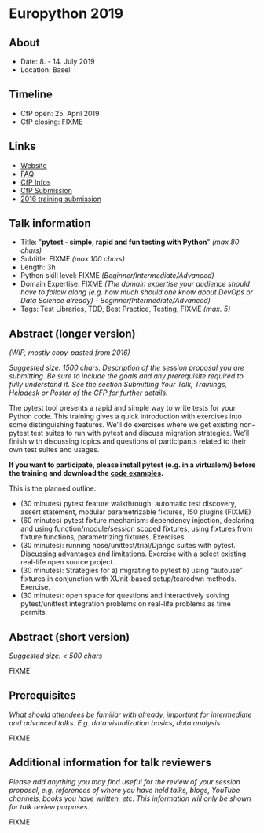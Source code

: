 # Europython 2019

## About

- Date: 8. - 14. July 2019
- Location: Basel

## Timeline

- CfP open: 25. April 2019
- CfP closing: FIXME

## Links

- [Website](https://ep2019.europython.eu/)
- [FAQ](https://ep2019.europython.eu/faq)
- [CfP Infos](https://ep2019.europython.eu/events/call-for-proposals/)
- [CfP Submission](https://ep2019.europython.eu/cfp/submit-proposal/)
- [2016 training submission](https://ep2016.europython.eu/conference/talks/pytest-simple-rapid-and-fun-testing-with-python-1)

## Talk information

- Title: "**pytest - simple, rapid and fun testing with Python**" *(max 80 chars)*
- Subtitle: FIXME *(max 100 chars)*
- Length: 3h
- Python skill level: FIXME *(Beginner/Intermediate/Advanced)*
- Domain Expertise: FIXME *(The domain expertise your audience should have to follow along (e.g. how much should one know about DevOps or Data Science already) - Beginner/Intermediate/Advanced)*
- Tags: Test Libraries, TDD, Best Practice, Testing, FIXME *(max. 5)*

## Abstract (longer version)

*(WIP, mostly copy-pasted from 2016)*

*Suggested size: 1500 chars. Description of the session proposal you are submitting. Be sure to include the goals and any prerequisite required to fully understand it. See the section Submitting Your Talk, Trainings, Helpdesk or Poster of the CFP for further details.*

The pytest tool presents a rapid and simple way to write tests for your Python code. This training gives a quick introduction with exercises into some distinguishing features. We’ll do exercises where we get existing non-pytest test suites to run with pytest and discuss migration strategies. We’ll finish with discussing topics and questions of participants related to their own test suites and usages.

**If you want to participate, please install pytest (e.g. in a virtualenv) before the training and download the [code examples](FIXME).**

This is the planned outline:

- (30 minutes) pytest feature walkthrough: automatic test discovery, assert statement, modular parametrizable fixtures, 150 plugins (FIXME)
- (60 minutes) pytest fixture mechanism: dependency injection, declaring and using function/module/session scoped fixtures, using fixtures from fixture functions, parametrizing fixtures. Exercises.
- (30 minutes): running nose/unittest/trial/Django suites with pytest. Discussing advantages and limitations. Exercise with a select existing real-life open source project.
- (30 minutes): Strategies for a) migrating to pytest b) using “autouse” fixtures in conjunction with XUnit-based setup/tearodwn methods. Exercise.
- (30 minutes): open space for questions and interactively solving pytest/unittest integration problems on real-life problems as time permits.

## Abstract (short version)

*Suggested size: < 500 chars*

FIXME

## Prerequisites

*What should attendees be familiar with already, important for intermediate and advanced talks. E.g. data visualization basics, data analysis*

FIXME

## Additional information for talk reviewers

*Please add anything you may find useful for the review of your session proposal, e.g. references of where you have held talks, blogs, YouTube channels, books you have written, etc. This information will only be shown for talk review purposes.*

FIXME
